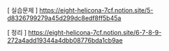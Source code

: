 [ 실습문제 ] https://eight-helicona-7cf.notion.site/5-d8326799279a45d299dc8edf8ff5b45a


[ 정리 ] https://eight-helicona-7cf.notion.site/6-7-8-9-272a4add19344a4dbb08776bda1cb9ae
